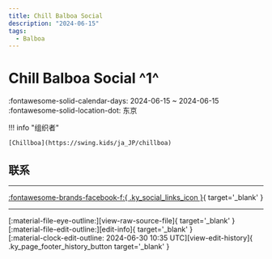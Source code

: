 ```yaml
---
title: Chill Balboa Social
description: "2024-06-15"
tags:
  - Balboa
---
```


# Chill Balboa Social ^1^

:fontawesome-solid-calendar-days: 2024-06-15 ~ 2024-06-15  
:fontawesome-solid-location-dot: 东京  

!!! info "组织者"

    [Chillboa](https://swing.kids/ja_JP/chillboa)  

## 联系


---

 [:fontawesome-brands-facebook-f:{ .ky_social_links_icon }](https://www.facebook.com/events/s/chillboa-1st-anniversary/2214972315515991){ target='_blank' }

---

<div class="ky_page_footer" markdown>
<div class="ky_page_footer_trailing" markdown="span">
[:material-file-eye-outline:][view-raw-source-file]{ target='_blank' }
[:material-file-edit-outline:][edit-info]{ target='_blank' }
</div>
<div class="ky_page_footer_leading" markdown="span">
[:material-clock-edit-outline: 2024-06-30 10:35 UTC][view-edit-history]{ .ky_page_footer_history_button target='_blank' }
</div>
</div>

[view-raw-source-file]: https://github.com/swingdance/events/blob/main/2024/ja_JP/chill-balboa-social-2024.json "查看原始源文件"
[edit-info]: https://github.com/swingdance/events/issues/new?assignees=&labels=update+event&projects=&template=03-update_entity.yml&title=%5B2024%2Fja_JP%5D%20Update%20Event%3A%20Chill%20Balboa%20Social&region=ja_JP&year=2024&id=chill-balboa-social-2024&name=Chill%20Balboa%20Social&org_id=chillboa "编辑信息"

[view-edit-history]: https://github.com/swingdance/events/commits/main/2024/ja_JP/chill-balboa-social-2024.json "查看编辑历史"
